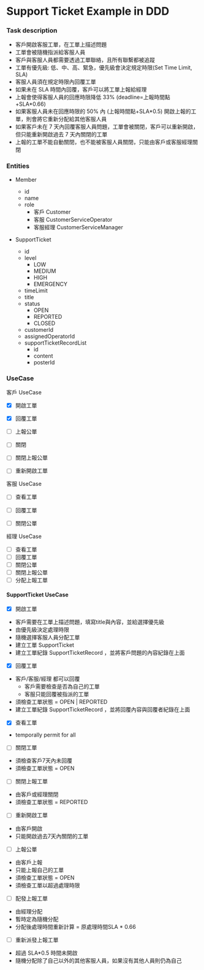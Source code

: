 # Support Ticket Example in DDD

### Task description
- 客戶開啟客服工單，在工單上描述問題
- 工單會被隨機指派給客服人員
- 客戶與客服人員都需要透過工單聯絡，且所有聯繫都被追蹤
- 工單有優先級: 低、中、高、緊急，優先級會決定規定時限(Set Time Limit, SLA)
- 客服人員須在規定時限內回覆工單
- 如果未在 SLA 時間內回覆，客戶可以將工單上報給經理
- 上報會使得客服人員的回應時限降低 33% (deadline=上報時間點+SLA*0.66)
- 如果客服人員未在回應時限的 50% 內 (上報時間點+SLA*0.5) 開啟上報的工單，則會將它重新分配給其他客服人員
- 如果客戶未在 7 天內回覆客服人員問題，工單會被關閉，客戶可以重新開啟，但只能重新開啟過去 7 天內關閉的工單
- 上報的工單不能自動關閉，也不能被客服人員關閉，只能由客戶或客服經理關閉



### Entities
- Member
  - id
  - name
  - role
    - 客戶 Customer
    - 客服 CustomerServiceOperator
    - 客服經理 CustomerServiceManager

- SupportTicket
  - id
  - level
    - LOW 
    - MEDIUM 
    - HIGH 
    - EMERGENCY
  - timeLimit
  - title
  - status
    - OPEN
    - REPORTED
    - CLOSED
  - customerId
  - assignedOperatorId
  - supportTicketRecordList
    - id
    - content
    - posterId


### UseCase

客戶 UseCase
- [x] 開啟工單
- [x] 回覆工單
- [ ] 上報公單
- [ ] 關閉
- [ ] 關閉上報公單
- [ ] 重新開啟工單


客服 UseCase
- [ ] 查看工單
- [ ] 回覆工單
- [ ] 關閉公單


經理 UseCase
- [ ] 查看工單
- [ ] 回覆工單
- [ ] 關閉公單
- [ ] 關閉上報公單
- [ ] 分配上報工單

#### SupportTicket UseCase

- [x] 開啟工單
- 客戶需要在工單上描述問題，填寫title與內容，並給選擇優先級
- 由優先級決定處理時限
- 隨機選擇客服人員分配工單
- 建立工單 SupportTicket
- 建立工單紀錄 SupportTicketRecord ，並將客戶問題的內容紀錄在上面


- [x] 回覆工單
- 客戶/客服/經理 都可以回覆
  - 客戶需要檢查是否為自己的工單
  - 客服只能回覆被指派的工單
- 須檢查工單狀態 = OPEN | REPORTED
- 建立工單紀錄 SupportTicketRecord ，並將回覆內容與回覆者紀錄在上面


- [x] 查看工單
- temporally permit for all


- [ ] 關閉工單
- 須檢查客戶7天內未回覆
- 須檢查工單狀態 = OPEN


- [ ] 關閉上報工單
- 由客戶或經理關閉
- 須檢查工單狀態 = REPORTED


- [ ] 重新開啟工單
- 由客戶開啟
- 只能開啟過去7天內關閉的工單


- [ ] 上報公單
- 由客戶上報
- 只能上報自己的工單
- 須檢查工單狀態 = OPEN
- 須檢查工單以超過處理時限


- [ ] 配發上報工單
- 由經理分配
- 暫時定為隨機分配
- 分配後處理時間重新計算 = 原處理時間SLA * 0.66


- [ ] 重新派發上報工單
- 超過 SLA*0.5 時間未開啟
- 隨機分配除了自己以外的其他客服人員，如果沒有其他人員則仍為自己
